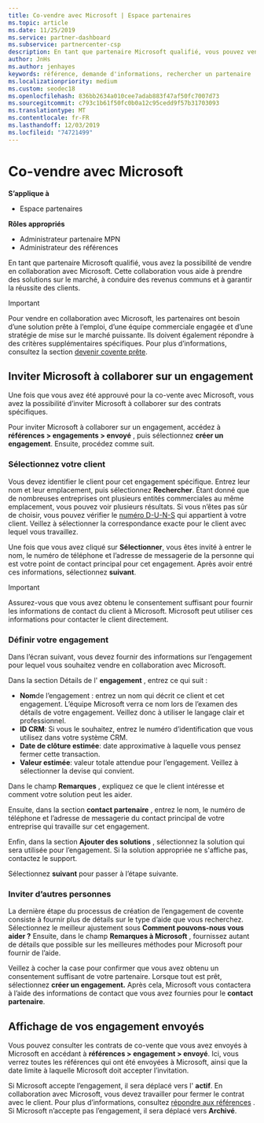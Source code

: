 ```yaml
---
title: Co-vendre avec Microsoft | Espace partenaires
ms.topic: article
ms.date: 11/25/2019
ms.service: partner-dashboard
ms.subservice: partnercenter-csp
description: En tant que partenaire Microsoft qualifié, vous pouvez vendre en collaboration avec Microsoft. Découvrez comment définir des engagement, inviter Microsoft à collaborer ou afficher les engagement envoyés.
author: JnHs
ms.author: jenhayes
keywords: référence, demande d'informations, rechercher un partenaire
ms.localizationpriority: medium
ms.custom: seodec18
ms.openlocfilehash: 836bb2634a010cee7adab883f47af50fc7007d73
ms.sourcegitcommit: c793c1b61f50fc0b0a12c95cedd9f57b31703093
ms.translationtype: MT
ms.contentlocale: fr-FR
ms.lasthandoff: 12/03/2019
ms.locfileid: "74721499"
---
```

# <a name="co-sell-with-microsoft"></a>Co-vendre avec Microsoft

**S’applique à**

-  Espace partenaires

**Rôles appropriés**

- Administrateur partenaire MPN
- Administrateur des références

En tant que partenaire Microsoft qualifié, vous avez la possibilité de vendre en collaboration avec Microsoft. Cette collaboration vous aide à prendre des solutions sur le marché, à conduire des revenus communs et à garantir la réussite des clients.

> [!IMPORTANT]
> Pour vendre en collaboration avec Microsoft, les partenaires ont besoin d’une solution prête à l’emploi, d’une équipe commerciale engagée et d’une stratégie de mise sur le marché puissante. Ils doivent également répondre à des critères supplémentaires spécifiques. Pour plus d’informations, consultez la section [devenir covente prête](https://partner.microsoft.com/reach-customers/selling-with-microsoft#become-ready).

## <a name="invite-microsoft-to-collaborate-on-an-engagement"></a>Inviter Microsoft à collaborer sur un engagement

Une fois que vous avez été approuvé pour la co-vente avec Microsoft, vous avez la possibilité d’inviter Microsoft à collaborer sur des contrats spécifiques.

Pour inviter Microsoft à collaborer sur un engagement, accédez à **références > engagements > envoyé** , puis sélectionnez **créer un engagement**. Ensuite, procédez comme suit.

### <a name="select-your-customer"></a>Sélectionnez votre client

Vous devez identifier le client pour cet engagement spécifique. Entrez leur nom et leur emplacement, puis sélectionnez **Rechercher**. Étant donné que de nombreuses entreprises ont plusieurs entités commerciales au même emplacement, vous pouvez voir plusieurs résultats. Si vous n’êtes pas sûr de choisir, vous pouvez vérifier le [numéro D-U-N-S](https://www.dnb.com/duns-number.html) qui appartient à votre client. Veillez à sélectionner la correspondance exacte pour le client avec lequel vous travaillez. 

Une fois que vous avez cliqué sur **Sélectionner**, vous êtes invité à entrer le nom, le numéro de téléphone et l’adresse de messagerie de la personne qui est votre point de contact principal pour cet engagement. Après avoir entré ces informations, sélectionnez **suivant**.

> [!IMPORTANT]
> Assurez-vous que vous avez obtenu le consentement suffisant pour fournir les informations de contact du client à Microsoft. Microsoft peut utiliser ces informations pour contacter le client directement.

### <a name="define-your-engagement"></a>Définir votre engagement

Dans l’écran suivant, vous devez fournir des informations sur l’engagement pour lequel vous souhaitez vendre en collaboration avec Microsoft.

Dans la section Détails de l' **engagement** , entrez ce qui suit :
- **Nom**de l’engagement : entrez un nom qui décrit ce client et cet engagement. L’équipe Microsoft verra ce nom lors de l’examen des détails de votre engagement. Veillez donc à utiliser le langage clair et professionnel.
- **ID CRM**: Si vous le souhaitez, entrez le numéro d’identification que vous utilisez dans votre système CRM.
- **Date de clôture estimée**: date approximative à laquelle vous pensez fermer cette transaction.
- **Valeur estimée**: valeur totale attendue pour l’engagement. Veillez à sélectionner la devise qui convient.

Dans le champ **Remarques** , expliquez ce que le client intéresse et comment votre solution peut les aider.

 Ensuite, dans la section **contact partenaire** , entrez le nom, le numéro de téléphone et l’adresse de messagerie du contact principal de votre entreprise qui travaille sur cet engagement.

Enfin, dans la section **Ajouter des solutions** , sélectionnez la solution qui sera utilisée pour l’engagement. Si la solution appropriée ne s'affiche pas, contactez le support.

Sélectionnez **suivant** pour passer à l’étape suivante.

### <a name="invite-others"></a>Inviter d’autres personnes

La dernière étape du processus de création de l’engagement de covente consiste à fournir plus de détails sur le type d’aide que vous recherchez. Sélectionnez le meilleur ajustement sous **Comment pouvons-nous vous aider ?** Ensuite, dans le champ **Remarques à Microsoft** , fournissez autant de détails que possible sur les meilleures méthodes pour Microsoft pour fournir de l’aide.

Veillez à cocher la case pour confirmer que vous avez obtenu un consentement suffisant de votre partenaire. Lorsque tout est prêt, sélectionnez **créer un engagement.** Après cela, Microsoft vous contactera à l’aide des informations de contact que vous avez fournies pour le **contact partenaire**.

## <a name="viewing-your-sent-engagements"></a>Affichage de vos engagement envoyés

Vous pouvez consulter les contrats de co-vente que vous avez envoyés à Microsoft en accédant à **références > engagement > envoyé**. Ici, vous verrez toutes les références qui ont été envoyées à Microsoft, ainsi que la date limite à laquelle Microsoft doit accepter l’invitation.

Si Microsoft accepte l’engagement, il sera déplacé vers l' **actif**. En collaboration avec Microsoft, vous devez travailler pour fermer le contrat avec le client. Pour plus d’informations, consultez [répondre aux références](responding-to-referrals.md) . Si Microsoft n’accepte pas l’engagement, il sera déplacé vers **Archivé**.
